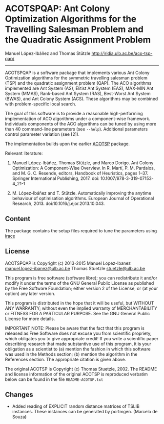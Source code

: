 ACOTSPQAP: Ant Colony Optimization Algorithms for the Travelling Salesman Problem and the Quadratic Assignment Problem
===============================================================================
        
Manuel López-Ibáñez and Thomas Stützle
<http://iridia.ulb.ac.be/aco-tsp-qap/>

-------------------------------------------------------------------------------

ACOTSPQAP is a software package that implements various Ant Colony Optimization
algorithms for the symmetric travelling salesman problem (TSP) and the
quadratic assignment problem (QAP). The ACO algorithms implemented are Ant
System (AS), Elitist Ant System (EAS), MAX-MIN Ant System (MMAS), Rank-based
Ant System (RAS), Best-Worst Ant System (BWAS), and Ant Colony System
(ACS).  These algorithms may be combined with problem-specific local search.

The goal of this software is to provide a reasonable high-performing
implementation of ACO algorithms under a component-wise framework.  Individuals
components of the ACO algorithms can be tuned by using more than 40
command-line parameters (see `--help`).  Additional parameters control
parameter variation (see [2]).

The implementation builds upon the earlier [ACOTSP](http://iridia.ulb.ac.be/~mdorigo/ACO/aco-code/public-software.html) package.

Relevant literature:

1. Manuel López-Ibáñez, Thomas Stützle, and Marco Dorigo. Ant Colony
   Optimization: A Component-Wise Overview. In R. Martí, P. M. Pardalos, and
   M. G. C. Resende, editors, Handbook of Heuristics, pages 1–37. Springer
   International Publishing, 2017. doi: 10.1007/978-3-319-07153-4_21-1

2. M. López-Ibáñez and T. Stützle. Automatically improving the anytime
    behaviour of optimisation algorithms. European Journal of Operational
    Research, 2013. doi:10.1016/j.ejor.2013.10.043.


Content
-------

The package contains the setup files required to tune the parameters using
[irace](https://mlopez-ibanez.github.io/irace/)


License
-------

ACOTSPQAP is Copyright (c) 2013-2015 
Manuel Lopez-Ibanez <manuel.lopez-ibanez@ulb.ac.be>
Thomas Stuetzle <stuetzle@ulb.ac.be>

This program is free software (software libre); you can redistribute
it and/or modify it under the terms of the GNU General Public License
as published by the Free Software Foundation; either version 2 of the
License, or (at your option) any later version.

This program is distributed in the hope that it will be useful, but
WITHOUT ANY WARRANTY; without even the implied warranty of
MERCHANTABILITY or FITNESS FOR A PARTICULAR PURPOSE. See the GNU
General Public License for more details.

IMPORTANT NOTE: Please be aware that the fact that this program is
released as Free Software does not excuse you from scientific
propriety, which obligates you to give appropriate credit! If you
write a scientific paper describing research that made substantive use
of this program, it is your obligation as a scientist to (a) mention
the fashion in which this software was used in the Methods section;
(b) mention the algorithm in the References section. The appropriate
citation is given above.

The original ACOTSP is Copyright (c) Thomas Stuetzle, 2002.
The README and license information of the original ACOTSP is
reproduced verbatim below can be found in the file `README-ACOTSP.txt`


Changes
-------

 * Added reading of EXPLICIT random distance matrices of TSLIB instances. These
   instances can be generated by portmgen.   (Marcelo de Souza)
 
